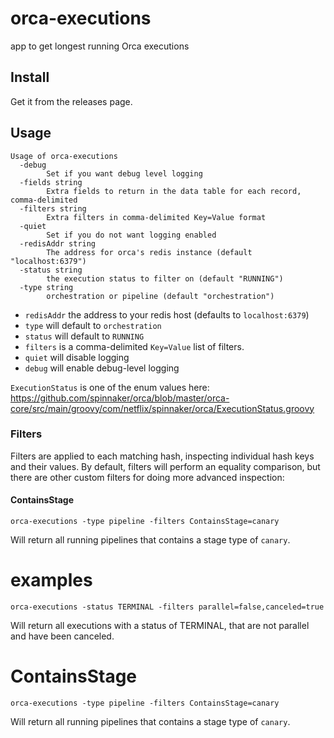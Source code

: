 # orca-executions

app to get longest running Orca executions

## Install

Get it from the releases page.

## Usage

```
Usage of orca-executions
  -debug
    	Set if you want debug level logging
  -fields string
    	Extra fields to return in the data table for each record, comma-delimited
  -filters string
    	Extra filters in comma-delimited Key=Value format
  -quiet
    	Set if you do not want logging enabled
  -redisAddr string
    	The address for orca's redis instance (default "localhost:6379")
  -status string
    	the execution status to filter on (default "RUNNING")
  -type string
    	orchestration or pipeline (default "orchestration")
```

* `redisAddr` the address to your redis host (defaults to `localhost:6379`)
* `type` will default to `orchestration`
* `status` will default to `RUNNING`
* `filters` is a comma-delimited `Key=Value` list of filters.
* `quiet` will disable logging
* `debug` will enable debug-level logging

`ExecutionStatus` is one of the enum values here: https://github.com/spinnaker/orca/blob/master/orca-core/src/main/groovy/com/netflix/spinnaker/orca/ExecutionStatus.groovy

### Filters

Filters are applied to each matching hash, inspecting individual hash keys and
their values. By default, filters will perform an equality comparison, but there
are other custom filters for doing more advanced inspection:

#### ContainsStage

`orca-executions -type pipeline -filters ContainsStage=canary`

Will return all running pipelines that contains a stage type of `canary`.

# examples

`orca-executions -status TERMINAL -filters parallel=false,canceled=true`

Will return all executions with a status of TERMINAL, that are not parallel and
have been canceled.

# ContainsStage

`orca-executions -type pipeline -filters ContainsStage=canary`

Will return all running pipelines that contains a stage type of `canary`.
